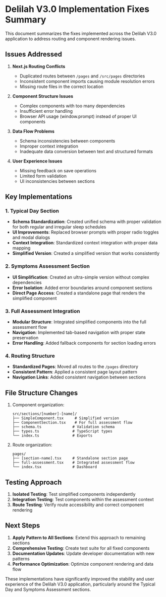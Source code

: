 # Delilah V3.0 Implementation Fixes Summary

This document summarizes the fixes implemented across the Delilah V3.0 application to address routing and component rendering issues.

## Issues Addressed

1. **Next.js Routing Conflicts**
   - Duplicated routes between `/pages` and `/src/pages` directories
   - Inconsistent component imports causing module resolution errors
   - Missing route files in the correct location

2. **Component Structure Issues**
   - Complex components with too many dependencies
   - Insufficient error handling
   - Browser API usage (window.prompt) instead of proper UI components

3. **Data Flow Problems**
   - Schema inconsistencies between components
   - Improper context integration
   - Inadequate data conversion between text and structured formats

4. **User Experience Issues**
   - Missing feedback on save operations
   - Limited form validation
   - UI inconsistencies between sections

## Key Implementations

### 1. Typical Day Section

- **Schema Standardization**: Created unified schema with proper validation for both regular and irregular sleep schedules
- **UI Improvements**: Replaced browser prompts with proper radio toggles and modal dialogs
- **Context Integration**: Standardized context integration with proper data mapping
- **Simplified Version**: Created a simplified version that works consistently

### 2. Symptoms Assessment Section

- **UI Simplification**: Created an ultra-simple version without complex dependencies
- **Error Isolation**: Added error boundaries around component sections
- **Direct Page Access**: Created a standalone page that renders the simplified component

### 3. Full Assessment Integration

- **Modular Structure**: Integrated simplified components into the full assessment flow
- **Navigation**: Implemented tab-based navigation with proper state preservation
- **Error Handling**: Added fallback components for section loading errors

### 4. Routing Structure

- **Standardized Pages**: Moved all routes to the `/pages` directory
- **Consistent Pattern**: Applied a consistent page layout pattern
- **Navigation Links**: Added consistent navigation between sections

## File Structure Changes

1. Component organization:
   ```
   src/sections/[number]-[name]/
   ├── SimpleComponent.tsx     # Simplified version
   ├── ComponentSection.tsx    # For full assessment flow
   ├── schema.ts              # Validation schema
   ├── types.ts               # TypeScript types
   └── index.ts               # Exports
   ```

2. Route organization:
   ```
   pages/
   ├── [section-name].tsx     # Standalone section page
   ├── full-assessment.tsx    # Integrated assessment flow
   └── index.tsx              # Dashboard
   ```

## Testing Approach

1. **Isolated Testing**: Test simplified components independently
2. **Integration Testing**: Test components within the assessment context
3. **Route Testing**: Verify route accessibility and correct component rendering

## Next Steps

1. **Apply Pattern to All Sections**: Extend this approach to remaining sections
2. **Comprehensive Testing**: Create test suite for all fixed components
3. **Documentation Updates**: Update developer documentation with new patterns
4. **Performance Optimization**: Optimize component rendering and data flow

These implementations have significantly improved the stability and user experience of the Delilah V3.0 application, particularly around the Typical Day and Symptoms Assessment sections.
